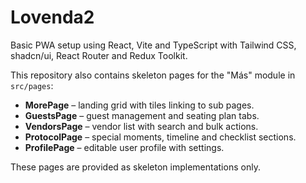 # Lovenda2

Basic PWA setup using React, Vite and TypeScript with Tailwind CSS, shadcn/ui, React Router and Redux Toolkit.

This repository also contains skeleton pages for the "Más" module in `src/pages`:

- **MorePage** – landing grid with tiles linking to sub pages.
- **GuestsPage** – guest management and seating plan tabs.
- **VendorsPage** – vendor list with search and bulk actions.
- **ProtocolPage** – special moments, timeline and checklist sections.
- **ProfilePage** – editable user profile with settings.

These pages are provided as skeleton implementations only.
